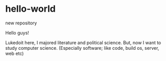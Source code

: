 # hello-world
new repository

Hello guys!

Lukedoit here, I majored literature and political science. But, now I want to study computer science. (Especially software; like code, build os, server, web etc)

